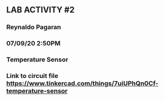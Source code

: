 ## LAB ACTIVITY #2 
### Reynaldo Pagaran
### 07/09/20  2:50PM
### Temperature Sensor

### Link to circuit file https://www.tinkercad.com/things/7uiUPhQn0Cf-temperature-sensor